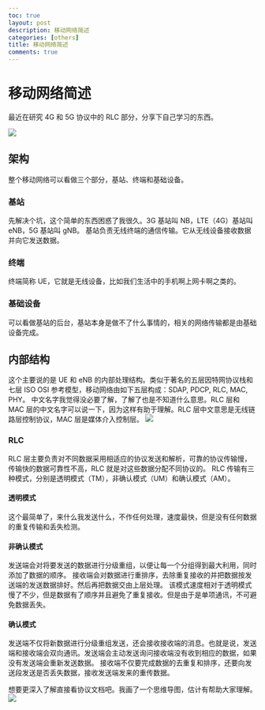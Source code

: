 ```yaml
---
toc: true
layout: post
description: 移动网络简述
categories: [others]
title: 移动网络简述
comments: true
---
```


# 移动网络简述
最近在研究 4G 和 5G 协议中的 RLC 部分，分享下自己学习的东西。

![](http://ww1.sinaimg.cn/large/a2c78f10ly1fhiks5km7jj21hc0u1hdu.jpg)

<!-- more -->

## 架构
整个移动网络可以看做三个部分，基站、终端和基础设备。

### 基站
先解决个坑，这个简单的东西困惑了我很久。3G 基站叫 NB，LTE（4G）基站叫 eNB，5G 基站叫 gNB。
基站负责无线终端的通信传输。它从无线设备接收数据并向它发送数据。

### 终端
终端简称 UE，它就是无线设备，比如我们生活中的手机啊上网卡啊之类的。

### 基础设备
可以看做基站的后台，基站本身是做不了什么事情的，相关的网络传输都是由基础设备完成。

## 内部结构
这个主要说的是 UE 和 eNB 的内部处理结构。类似于著名的五层因特网协议栈和七层 ISO OSI 参考模型，移动网络由如下五层构成：SDAP, PDCP, RLC, MAC, PHY。
中文名字我觉得没必要了解，了解了也是不知道什么意思。RLC 层和 MAC 层的中文名字可以说一下，因为这样有助于理解。RLC 层中文意思是无线链路层控制协议，MAC 层是媒体介入控制层。
![](http://ww1.sinaimg.cn/large/a2c78f10ly1fhicut6y0fj205003vt8l.jpg)

### RLC
RLC 层主要负责对不同数据采用相适应的协议发送和解析，可靠的协议传输慢，传输快的数据可靠性不高，RLC 就是对这些数据分配不同协议的。
RLC 传输有三种模式，分别是透明模式（TM），非确认模式（UM）和确认模式（AM）。

#### 透明模式
这个最简单了，来什么我发送什么，不作任何处理，速度最快，但是没有任何数据的重复传输和丢失检测。

#### 非确认模式
发送端会对将要发送的数据进行分级重组，以便让每一个分组得到最大利用，同时添加了数据的顺序。
接收端会对数据进行重排序，去除重复接收的并把数据按发送端的发送数据排好。然后再把数据交由上层处理。
该模式速度相对于透明模式慢了不少，但是数据有了顺序并且避免了重复接收。但是由于是单项通讯，不可避免数据丢失。

#### 确认模式
发送端不仅将新数据进行分级重组发送，还会接收接收端的消息。也就是说，发送端和接收端会双向通讯。发送端会主动发送询问接收端没有收到相应的数据，如果没有发送端会重新发送数据。
接收端不仅要完成数据的去重复和排序，还要向发送段发送是否丢失数据，接收发送端发来的重传数据。

想要更深入了解直接看协议文档吧。我画了一个思维导图，估计有帮助大家理解。
![](http://ww1.sinaimg.cn/large/a2c78f10ly1fhidyos833j22gl425kjo.jpg)

